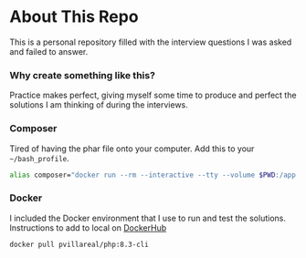 # About This Repo
This is a personal repository filled with the interview questions I was asked and failed to answer.

### Why create something like this?
Practice makes perfect, giving myself some time to produce and perfect the solutions I am thinking of during the interviews.

### Composer
Tired of having the phar file onto your computer. Add this to your `~/bash_profile`.
```bash
alias composer="docker run --rm --interactive --tty --volume $PWD:/app composer/composer"
```

### Docker
I included the Docker environment that I use to run and test the solutions. Instructions to add to local on [DockerHub](https://hub.docker.com/r/pvillareal/php)
```bash
docker pull pvillareal/php:8.3-cli
```

